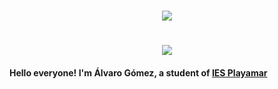 <div align="center">
<h1><img src="https://readme-typing-svg.herokuapp.com?font=Merryweather&size=40&pause=500&color=7600F7&center=true&vCenter=true&multiline=true&width=575&height=140&lines=Hello+and+Welcome;%2FOr+Welcome+Back+%E3%83%BE(%EF%BC%BE%E2%88%87%EF%BC%BE)"></h1>
</div>

<div align="center">

<h1><img src="https://readme-typing-svg.herokuapp.com?font=Merryweather&size=40&duration=1&pause=500&color=7600F7&center=true&vCenter=true&repeat=false&width=500&height=80&lines=%C3%81LVARO+G%C3%93MEZ+%7C%7C+2%C2%BA+DAW"></h1>

</div> 

<h4>Hello everyone! I'm Álvaro Gómez, a student of <a href="https://iesplayamar.es" target="_blank">IES Playamar</a></h4>
<!--
**OravlaGG/OravlaGG** is a ✨ _special_ ✨ repository because its `README.md` (this file) appears on your GitHub profile.

Here are some ideas to get you started:

- 🔭 I’m currently working on ...
- 🌱 I’m currently learning ...
- 👯 I’m looking to collaborate on ...
- 🤔 I’m looking for help with ...
- 💬 Ask me about ...
- 📫 How to reach me: ...
- 😄 Pronouns: ...
- ⚡ Fun fact: ...
-->
